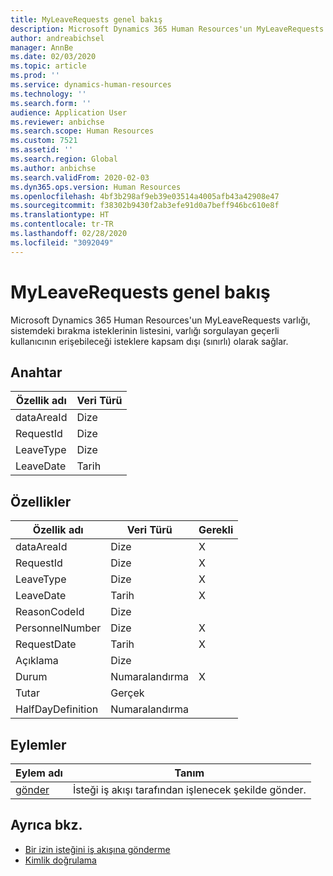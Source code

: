 ```yaml
---
title: MyLeaveRequests genel bakış
description: Microsoft Dynamics 365 Human Resources'un MyLeaveRequests varlığı, sistemdeki bırakma isteklerinin listesini, varlığı sorgulayan geçerli kullanıcının erişebileceği isteklere kapsam dışı (sınırlı) olarak sağlar.
author: andreabichsel
manager: AnnBe
ms.date: 02/03/2020
ms.topic: article
ms.prod: ''
ms.service: dynamics-human-resources
ms.technology: ''
ms.search.form: ''
audience: Application User
ms.reviewer: anbichse
ms.search.scope: Human Resources
ms.custom: 7521
ms.assetid: ''
ms.search.region: Global
ms.author: anbichse
ms.search.validFrom: 2020-02-03
ms.dyn365.ops.version: Human Resources
ms.openlocfilehash: 4bf3b298af9eb39e03514a4005afb43a42908e47
ms.sourcegitcommit: f38302b9430f2ab3efe91d0a7beff946bc610e8f
ms.translationtype: HT
ms.contentlocale: tr-TR
ms.lasthandoff: 02/28/2020
ms.locfileid: "3092049"
---
```

# <a name="myleaverequests-overview"></a>MyLeaveRequests genel bakış

Microsoft Dynamics 365 Human Resources'un MyLeaveRequests varlığı, sistemdeki bırakma isteklerinin listesini, varlığı sorgulayan geçerli kullanıcının erişebileceği isteklere kapsam dışı (sınırlı) olarak sağlar.

## <a name="key"></a>Anahtar

  | Özellik adı | Veri Türü |
  |---------------|-----------|
  | dataAreaId    | Dize    |
  | RequestId     | Dize    |
  | LeaveType     | Dize    |
  | LeaveDate     | Tarih      |
  
## <a name="properties"></a>Özellikler

  | Özellik adı     | Veri Türü | Gerekli |
  |-------------------|-----------|----------|
  | dataAreaId        | Dize    | X        |
  | RequestId         | Dize    | X        |
  | LeaveType         | Dize    | X        |
  | LeaveDate         | Tarih      | X        |
  | ReasonCodeId      | Dize    |          |
  | PersonnelNumber   | Dize    | X        |
  | RequestDate       | Tarih      | X        |
  | Açıklama           | Dize    |          |
  | Durum            | Numaralandırma      | X        |
  | Tutar            | Gerçek      |          |
  | HalfDayDefinition | Numaralandırma      |          |

## <a name="actions"></a>Eylemler

 | Eylem adı                               | Tanım                                     |
 |-------------------------------------------|-------------------------------------------------|
 | [gönder](hr-developer-api-myleaverequests-submit.md)   | İsteği iş akışı tarafından işlenecek şekilde gönder. |

## <a name="see-also"></a>Ayrıca bkz.

- [Bir izin isteğini iş akışına gönderme](hr-developer-api-myleaverequests-submit.md)
- [Kimlik doğrulama](hr-developer-api-authentication.md)